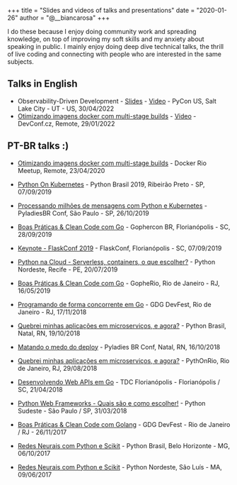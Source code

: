 +++
title = "Slides and videos of talks and presentations"
date = "2020-01-26"
author = "@__biancarosa"
+++

I do these because I enjoy doing community work and spreading knowledge, on top of improving my soft skills and my anxiety about speaking in public. 
I mainly enjoy doing deep dive technical talks, the thrill of live coding and connecting with people who are interested in the same subjects.

## Talks in English

- Observability-Driven Development - [Slides](https://slides.com/bianca_rosa/observability-driven-development) - [Video](https://www.youtube.com/watch?v=lxyrmsxY2KA) - PyCon US, Salt Lake City - UT - US, 30/04/2022
- [Otimizando imagens docker com multi-stage builds](https://slides.com/bianca_rosa/otimizando-imagens-docker-com-multi-stage-builds) - [Video](https://www.youtube.com/watch?v=oDOiW1RSdnE) - DevConf.cz, Remote, 29/01/2022

## PT-BR talks :)
- [Otimizando imagens docker com multi-stage builds](https://slides.com/bianca_rosa/otimizando-imagens-docker-com-multi-stage-builds) - Docker Rio Meetup, Remote, 23/04/2020

- [Python On Kubernetes](https://slides.com/bianca_rosa/python-on-kubernetes#/) - Python Brasil 2019, Ribeirão Preto - SP, 07/09/2019

- [Processando milhões de mensagens com Python e Kubernetes](https://slides.com/bianca_rosa/consumindo-msgs-python-k8s#/) - PyladiesBR Conf, São Paulo - SP, 26/10/2019

- [Boas Práticas & Clean Code com Go](https://slides.com/bianca_rosa/go-clean-code#/) - Gophercon BR, Florianópolis - SC, 28/09/2019

- [Keynote - FlaskConf 2019](https://slides.com/bianca_rosa/flaskconf2o1i#/) - FlaskConf, Florianópolis - SC, 07/09/2019

- [Python na Cloud - Serverless, containers, o que escolher?](http://biancarosa.com.br/slides/python-na-cloud.html) - Python Nordeste, Recife - PE, 20/07/2019

- [Boas Práticas & Clean Code com Go](http://biancarosa.com.br/slides/go-clean-code-2.html) - GopheRio, Rio de Janeiro - RJ, 16/05/2019

- [Programando de forma concorrente em Go](http://biancarosa.com.br/slides/concorrencia-go.html) - GDG DevFest, Rio de Janeiro - RJ, 17/11/2018

- [Quebrei minhas aplicações em microserviços, e agora?](http://biancarosa.com.br/slides/microservicos-pybr.html) - Python Brasil, Natal, RN, 19/10/2018

- [Matando o medo do deploy](http://biancarosa.com.br/slides/microservicos.html) - Pyladies BR Conf, Natal, RN, 16/10/2018

- [Quebrei minhas aplicações em microserviços, e agora?](http://biancarosa.com.br/slides/microservicos.html) - PythOnRio, Rio de Janeiro, RJ, 29/08/2018

- [Desenvolvendo Web APIs em Go](http://biancarosa.com.br/slides/tdc-go-web-apis.html) - TDC Florianópolis - Florianópolis / SC, 21/04/2018

- [Python Web Frameworks - Quais são e como escolher!](http://biancarosa.com.br/slides/web-frameworks-pyse-2018.html) - Python Sudeste - São Paulo / SP, 31/03/2018

- [Boas Práticas & Clean Code com Golang](http://biancarosa.com.br/slides/go-clean-code.html) - GDG DevFest - Rio de Janeiro / RJ - 26/11/2017

- [Redes Neurais com Python e Scikit](http://biancarosa.com.br/slides/pybr-2017.html) - Python Brasil, Belo Horizonte - MG, 06/10/2017

- [Redes Neurais com Python e Scikit](http://biancarosa.com.br/slides/redes-neurais.html) - Python Nordeste, São Luís - MA, 09/06/2017
